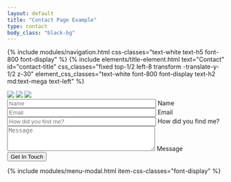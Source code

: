 ```yaml
---
layout: default
title: "Contact Page Example"
type: contact
body_class: "black-bg"
---
```


{% include modules/navigation.html css-classes="text-white text-h5 font-800 font-display" %}
{% include elements/title-element.html 
    text="Contact"
    id="contact-title"
    css_classes="fixed top-1/2 left-8 transform -translate-y-1/2 z-30"
    element_css_classes="text-white font-800 font-display text-h2 md:text-mega text-left" 
%}
<div id="contact-form" class="section content-container relative z-20 w-screen mx-auto">
    <div class="contact-container grid grid-cols-1 md:grid-cols-2 gap-4 h-auto justify-items-center place-items-center">
        <div class="contact-image-carousel p-4 w-full h-full relative">
            <img src="https://images.squarespace-cdn.com/content/v1/5dce0508d40dcb3d649e5030/ebd46804-5930-4aae-930b-ebcc78c4361c/03032022_Sorel_KenticImpactSandal_3623_4x5.jpg" class="carousel-image w-full opacity-0" data-mouse-x="0.1" data-mouse-y="0.2">
            <img src="https://images.squarespace-cdn.com/content/v1/5dce0508d40dcb3d649e5030/1613151812831-4RW73H9VU2T3CORZTH3J/Bubly_PrideMedia_102020_4020.JPG" class="carousel-image w-full opacity-0" data-mouse-x="0.1" data-mouse-y="0.2">
            <img src="https://images.squarespace-cdn.com/content/v1/5dce0508d40dcb3d649e5030/1613076501632-TH6XC6TR3R7G10ZANBP6/Samsung+HyperFast+Photoshoot+1.jpg" class="carousel-image w-full opacity-0" data-mouse-x="0.1" data-mouse-y="0.2">
        </div>
        <div class="about-description text-white text-h4 p-4">
            <form action="/#wpcf7-f7-o1" method="post" class="wpcf7-form init" novalidate="novalidate" data-status="init">
                <div style="display: none;">
                <input type="hidden" name="_wpcf7" value="7">
                <input type="hidden" name="_wpcf7_version" value="5.6.4">
                <input type="hidden" name="_wpcf7_locale" value="en_US">
                <input type="hidden" name="_wpcf7_unit_tag" value="wpcf7-f7-o1">
                <input type="hidden" name="_wpcf7_container_post" value="0">
                <input type="hidden" name="_wpcf7_posted_data_hash" value="">
                <input type="hidden" name="_wpcf7_recaptcha_response" value="03AEkXODCxyd8_drWjm_3cnoXZAWH12KOtpWV1Yz-jHLHTEhUsg88Ym8_ffWQjbB3DX5tTVA3xsi8G3iczOddOiT50jYhtP2MvFn9vmgzsZS3jVDS9QpF7UjYwJvXb5h2U5HxY2TJwRh8MPMW7uBzbkEjdXna-76Te9wptPh_Prn644A-bXvQerscVDxapRnz07mz9uofd-ve4cmfb-5YD4qPPgXQLCfDmX2Dx0K4y3IZqnersJyts_LstPzH5r-gEGrF2nNYcj3u56J_xL3fklZ8ebZm0IlidNcEec6nWmuaig-hiXaUWzkGfg8ToG1CDnTcqf5FrQYTHNoRKsEE5olf8b5ilfv0KiJ07QPQ79273lW0reR6zZE94wnCmDwePYxmzDldWbSAiMVyO-ZbliPia4TkgJyaG3llMWchxLdz1aFrESfb_aa6fs3HkTKM8HuAU46bUNif_s8szYqEp3tRpyirMSPZpqckSWicpStMPy8ySNQp51LPpsJo0PAbBBw1cq5swzNS_">
                </div>
                <div id="name-form-field" class="floating-label-container relative">
                    <span class="wpcf7-form-control-wrap your-name block">
                        <input type="text" name="your-name" value="" size="40" class="wpcf7-form-control wpcf7-text wpcf7-validates-as-required peer" id="name" aria-required="true" aria-invalid="false" placeholder="Name">
                        <label for="name" class="peer-placeholder-shown:font-extralight peer-placeholder-shown:text-h2 peer-placeholder-shown:font-medium peer-placeholder-shown:top-0 peer-focus:-top-0 peer-focus:text-white peer-focus:text-p">Name</label>
                    </span>
                </div>
                <div id="email-form-field" class="floating-label-container relative mt-12">
                    <span class="wpcf7-form-control-wrap your-email block">
                        <input type="email" name="your-email" value="" size="40" class="wpcf7-form-control wpcf7-text wpcf7-email wpcf7-validates-as-required wpcf7-validates-as-email peer" id="email" aria-required="true" aria-invalid="false" placeholder="Email">
                        <label for="email" class="peer-placeholder-shown:font-extralight peer-placeholder-shown:text-h2 peer-placeholder-shown:font-medium peer-placeholder-shown:top-0 peer-focus:-top-0 peer-focus:text-white peer-focus:text-p">Email</label>
                    </span>
                </div>
                <div id="email-form-field" class="floating-label-container relative mt-12">
                    <span class="wpcf7-form-control-wrap your-email block">
                        <input type="text" name="how-you-found-me" value="" size="40" class="wpcf7-form-control wpcf7-text wpcf7-email wpcf7-validates-as-required wpcf7-validates-as-email peer" id="how-you-found-me" aria-required="true" aria-invalid="false" placeholder="How did you find me?">
                        <label for="how-you-found-me" class="peer-placeholder-shown:font-extralight peer-placeholder-shown:text-h2 peer-placeholder-shown:font-medium peer-placeholder-shown:top-0 peer-focus:-top-0 peer-focus:text-white peer-focus:text-p">How did you find me?</label>
                    </span>
                </div>
                <div id="message-form-field" class="floating-label-container relative mt-12">
                    <span class="wpcf7-form-control-wrap your-message block">
                        <textarea name="your-message" cols="40" rows="1" class="wpcf7-form-control wpcf7-textarea wpcf7-validates-as-required peer" id="message" aria-required="true" aria-invalid="false" placeholder="Message" style="height: 58px;"></textarea> 
                        <label for="message" class="peer-placeholder-shown:font-extralight peer-placeholder-shown:text-h2 peer-placeholder-shown:font-medium peer-placeholder-shown:top-0 peer-focus:-top-0 peer-focus:text-white peer-focus:text-p">Message</label>
                    </span>
                </div>
                <div class="flex-row justify-center md:justify-start items-center mt-12">
                    <input type="submit" value="Get In Touch" class="wpcf7-form-control has-spinner wpcf7-submit btn right-arrow text-h5 go-btn"><span class="wpcf7-spinner"></span>
                </div>
                <div class="wpcf7-response-output" aria-hidden="true"></div>
            </form>
        </div>
    </div>
</div>

{% include modules/menu-modal.html item-css-classes="font-display" %}